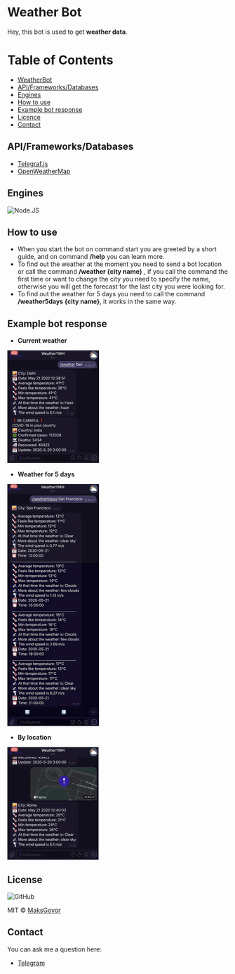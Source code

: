 # Weather Bot

Hey, this bot is used to get **weather data**.

# **Table of Contents**

 * [WeatherBot](#weaher-bot)
 * [API/Frameworks/Databases](#apiframeworksdatabases)
 * [Engines](#engines)
 * [How to use](#how-to-use)
 * [Example bot response](#example-bot-response)
 * [Licence](#license)
 * [Contact](#contact)
 

## API/Frameworks/Databases

 * [Telegraf.js](https://telegraf.js.org/#/) 
 * [OpenWeatherMap](https://openweathermap.org/api)

## Engines 

![Node.JS](https://img.shields.io/node/v/jest)
 
## How to use

- When you start the bot on command start you are greeted by a short guide, and on command **/help** you can learn more.
- To find out the weather at the moment you need to send a bot location or call the command **/weather {city name}** ,    if you call the command the first time or want to change the city you need to specify the name, otherwise you will get   the forecast for the last city you were looking for. 
- To find out the weather for 5 days you need to call the command **/weather5days {city name}**, it works in the same     way.

## Example bot response

- **Current weather**

 ![Weather](https://github.com/MaksGovor/Images/blob/master/WeatherBot/weather.PNG)
 
- **Weather for 5 days** 

 ![Weather5days](https://github.com/MaksGovor/Images/blob/master/WeatherBot/weather5days.jpeg)
 
- **By location** 

 ![Location](https://github.com/MaksGovor/Images/blob/master/WeatherBot/loc.PNG)
 
## License

![GitHub](https://img.shields.io/github/license/MaksGovor/WeatherBot)

MIT © [MaksGovor](https://github.com/MaksGovor)

## Contact

You can ask me a question here: 
  * [Telegram](https://t.me/Maksgovorrr)


